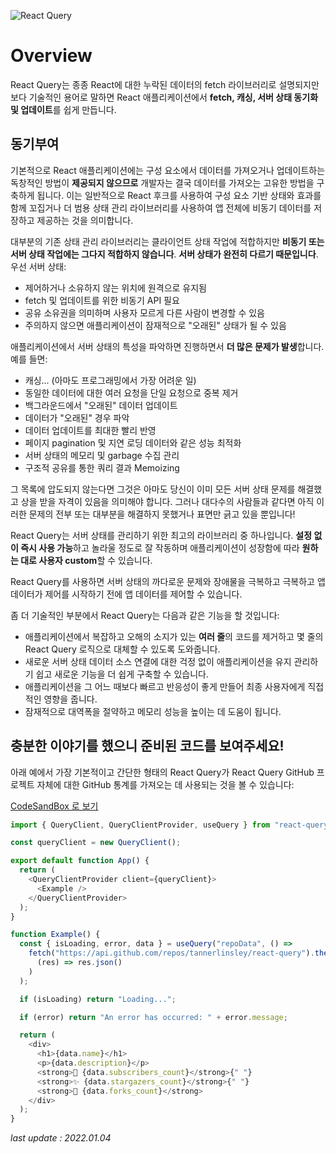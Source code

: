 ![React Query](https://react-query.tanstack.com/_next/static/images/logo-7a7896631260eebffcb031765854375b.svg)

# Overview

React Query는 종종 React에 대한 누락된 데이터의 fetch 라이브러리로 설명되지만 보다 기술적인 용어로 말하면 React 애플리케이션에서 **fetch, 캐싱, 서버 상태 동기화 및 업데이트**를 쉽게 만듭니다.

## 동기부여

기본적으로 React 애플리케이션에는 구성 요소에서 데이터를 가져오거나 업데이트하는 독창적인 방법이 **제공되지 않으므로** 개발자는 결국 데이터를 가져오는 고유한 방법을 구축하게 됩니다. 이는 일반적으로 React 후크를 사용하여 구성 요소 기반 상태와 효과를 함께 꼬집거나 더 범용 상태 관리 라이브러리를 사용하여 앱 전체에 비동기 데이터를 저장하고 제공하는 것을 의미합니다.

대부분의 기존 상태 관리 라이브러리는 클라이언트 상태 작업에 적합하지만 **비동기 또는 서버 상태 작업에는 그다지 적합하지 않습니다**. **서버 상태가 완전히 다르기 때문입니다**. 우선 서버 상태:

- 제어하거나 소유하지 않는 위치에 원격으로 유지됨
- fetch 및 업데이트를 위한 비동기 API 필요
- 공유 소유권을 의미하며 사용자 모르게 다른 사람이 변경할 수 있음
- 주의하지 않으면 애플리케이션이 잠재적으로 "오래된" 상태가 될 수 있음

애플리케이션에서 서버 상태의 특성을 파악하면 진행하면서 **더 많은 문제가 발생**합니다. 예를 들면:

- 캐싱... (아마도 프로그래밍에서 가장 어려운 일)
- 동일한 데이터에 대한 여러 요청을 단일 요청으로 중복 제거
- 백그라운드에서 "오래된" 데이터 업데이트
- 데이터가 "오래된" 경우 파악
- 데이터 업데이트를 최대한 빨리 반영
- 페이지 pagination 및 지연 로딩 데이터와 같은 성능 최적화
- 서버 상태의 메모리 및 garbage 수집 관리
- 구조적 공유를 통한 쿼리 결과 Memoizing

그 목록에 압도되지 않는다면 그것은 아마도 당신이 이미 모든 서버 상태 문제를 해결했고 상을 받을 자격이 있음을 의미해야 합니다. 그러나 대다수의 사람들과 같다면 아직 이러한 문제의 전부 또는 대부분을 해결하지 못했거나 표면만 긁고 있을 뿐입니다!

React Query는 서버 상태를 관리하기 위한 최고의 라이브러리 중 하나입니다. **설정 없이 즉시 사용 가능**하고 놀라울 정도로 잘 작동하며 애플리케이션이 성장함에 따라 **원하는 대로 사용자 custom**할 수 있습니다.

React Query를 사용하면 서버 상태의 까다로운 문제와 장애물을 극복하고 극복하고 앱 데이터가 제어를 시작하기 전에 앱 데이터를 제어할 수 있습니다.

좀 더 기술적인 부분에서 React Query는 다음과 같은 기능을 할 것입니다:

- 애플리케이션에서 복잡하고 오해의 소지가 있는 **여러 줄**의 코드를 제거하고 몇 줄의 React Query 로직으로 대체할 수 있도록 도와줍니다.
- 새로운 서버 상태 데이터 소스 연결에 대한 걱정 없이 애플리케이션을 유지 관리하기 쉽고 새로운 기능을 더 쉽게 구축할 수 있습니다.
- 애플리케이션을 그 어느 때보다 빠르고 반응성이 좋게 만들어 최종 사용자에게 직접적인 영향을 줍니다.
- 잠재적으로 대역폭을 절약하고 메모리 성능을 높이는 데 도움이 됩니다.

## 충분한 이야기를 했으니 준비된 코드를 보여주세요!

아래 예에서 가장 기본적이고 간단한 형태의 React Query가 React Query GitHub 프로젝트 자체에 대한 GitHub 통계를 가져오는 데 사용되는 것을 볼 수 있습니다:

[CodeSandBox 로 보기](https://codesandbox.io/s/github/tannerlinsley/react-query/tree/master/examples/simple)

```js
import { QueryClient, QueryClientProvider, useQuery } from "react-query";

const queryClient = new QueryClient();

export default function App() {
  return (
    <QueryClientProvider client={queryClient}>
      <Example />
    </QueryClientProvider>
  );
}

function Example() {
  const { isLoading, error, data } = useQuery("repoData", () =>
    fetch("https://api.github.com/repos/tannerlinsley/react-query").then(
      (res) => res.json()
    )
  );

  if (isLoading) return "Loading...";

  if (error) return "An error has occurred: " + error.message;

  return (
    <div>
      <h1>{data.name}</h1>
      <p>{data.description}</p>
      <strong>👀 {data.subscribers_count}</strong>{" "}
      <strong>✨ {data.stargazers_count}</strong>{" "}
      <strong>🍴 {data.forks_count}</strong>
    </div>
  );
}
```

_last update : 2022.01.04_
